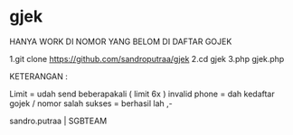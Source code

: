 # gjek

HANYA WORK DI NOMOR YANG BELOM DI DAFTAR GOJEK

1.git clone https://github.com/sandroputraa/gjek
2.cd gjek
3.php gjek.php


KETERANGAN :

Limit = udah send beberapakali ( limit 6x )
invalid phone = dah kedaftar gojek / nomor salah
sukses = berhasil lah ,-

sandro.putraa | SGBTEAM
